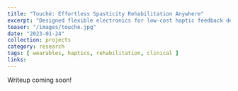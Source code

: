 ```yaml
---
title: "Touché: Effortless Spasticity Rehabilitation Anywhere"
excerpt: "Designed flexible electronics for low-cost haptic feedback device to rehabilitate post-stroke spasticity. With a low-cost, easy-to-use, take-home wearable technology, Touché is able to relieve the intolerable muscle contractions common after stroke and support activities of daily living."
teaser: "/images/touche.jpg"
date: "2023-01-24"
collection: projects
category: research
tags: [ wearables, haptics, rehabilitation, clinical ]
links:
---
```


Writeup coming soon!
